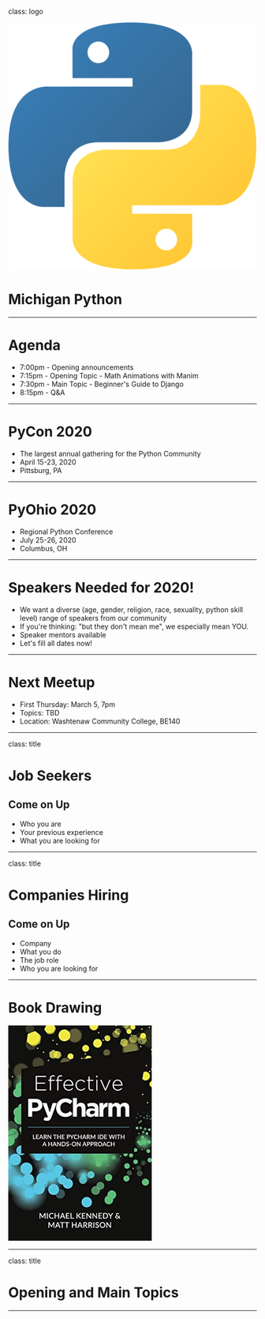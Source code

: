 class: logo

![Michigan Python](python.svg)

# Michigan Python

---

# Agenda

- 7:00pm - Opening announcements
- 7:15pm - Opening Topic - Math Animations with Manim
- 7:30pm - Main Topic - Beginner's Guide to Django
- 8:15pm - Q&A

---

# PyCon 2020

- The largest annual gathering for the Python Community
- April 15-23, 2020
- Pittsburg, PA

---

# PyOhio 2020

- Regional Python Conference
- July 25-26, 2020
- Columbus, OH

---

# Speakers Needed for 2020!

- We want a diverse (age, gender, religion, race, sexuality, python skill level) range of speakers from our community
- If you're thinking: "but they don't mean me", we especially mean YOU.
- Speaker mentors available
- Let's fill all dates now!

---

# Next Meetup

- First Thursday: March 5, 7pm
- Topics: TBD
- Location: Washtenaw Community College, BE140

---

class: title

# Job Seekers

## Come on Up

- Who you are
- Your previous experience
- What you are looking for

---

class: title

# Companies Hiring

## Come on Up

- Company
- What you do
- The job role
- Who you are looking for

---

# Book Drawing

![](effective-pycharm.jpg)

---

class: title

# Opening and Main Topics

---
